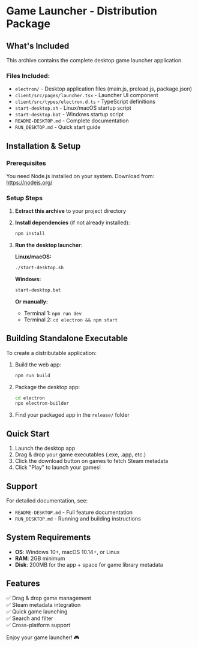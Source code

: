 # Game Launcher - Distribution Package

## What's Included

This archive contains the complete desktop game launcher application.

### Files Included:
- `electron/` - Desktop application files (main.js, preload.js, package.json)
- `client/src/pages/launcher.tsx` - Launcher UI component
- `client/src/types/electron.d.ts` - TypeScript definitions
- `start-desktop.sh` - Linux/macOS startup script
- `start-desktop.bat` - Windows startup script
- `README-DESKTOP.md` - Complete documentation
- `RUN_DESKTOP.md` - Quick start guide

## Installation & Setup

### Prerequisites
You need Node.js installed on your system. Download from: https://nodejs.org/

### Setup Steps

1. **Extract this archive** to your project directory

2. **Install dependencies** (if not already installed):
   ```bash
   npm install
   ```

3. **Run the desktop launcher**:
   
   **Linux/macOS:**
   ```bash
   ./start-desktop.sh
   ```
   
   **Windows:**
   ```bash
   start-desktop.bat
   ```

   **Or manually:**
   - Terminal 1: `npm run dev`
   - Terminal 2: `cd electron && npm start`

## Building Standalone Executable

To create a distributable application:

1. Build the web app:
   ```bash
   npm run build
   ```

2. Package the desktop app:
   ```bash
   cd electron
   npx electron-builder
   ```

3. Find your packaged app in the `release/` folder

## Quick Start

1. Launch the desktop app
2. Drag & drop your game executables (.exe, .app, etc.)
3. Click the download button on games to fetch Steam metadata
4. Click "Play" to launch your games!

## Support

For detailed documentation, see:
- `README-DESKTOP.md` - Full feature documentation
- `RUN_DESKTOP.md` - Running and building instructions

## System Requirements

- **OS**: Windows 10+, macOS 10.14+, or Linux
- **RAM**: 2GB minimum
- **Disk**: 200MB for the app + space for game library metadata

## Features

✅ Drag & drop game management  
✅ Steam metadata integration  
✅ Quick game launching  
✅ Search and filter  
✅ Cross-platform support  

Enjoy your game launcher! 🎮
